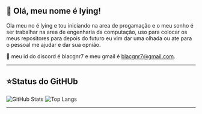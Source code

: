 ## 💜 Olá, meu nome é lying!

Ola meu no é lying e tou iniciando na area de progamação e o meu sonho é ser trabalhar na area de engenharia da computação, uso para colocar os meus repositores para depois do futuro eu vim dar uma olhada ou ate para o pessoal me ajudar e dar sua opnião.

💬 meu id do discord é blacgnr7 e meu gmail é blacgnr7@gmail.com.

---

## ⭐Status do GitHUb 

![GitHub Stats](https://github-readme-stats.vercel.app/api?username=Blackgnr7&show_icons=true&theme=transparent&include_all_commits=true)
![Top Langs](https://github-readme-stats.vercel.app/api/top-langs/?username=Blackgnr7&layout=donut&theme=transparent)

---
